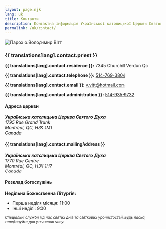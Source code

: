 ```yaml
---
layout: page.njk
lang: uk
title: Контакти
description: Контактна інформація Української католицької Церкви Святого Духа
permalink: /uk/contact/
---
```


<div class="row">
    <div class="col-md-4 mb-4">
        <div class="text-center">
            <img src="/images/thb_V_Vitt.jpg" alt="Парох о.Володимир Вітт" class="img-thumbnail mb-3" style="max-width: 200px;">
        </div>
    </div>
    <div class="col-md-8">
        <div class="card">
            <div class="card-body">
                <h3 class="card-title">{{ translations[lang].contact.priest }}</h3>
                <div class="contact-info">
                    <p class="mb-2">
                        <i class="bi bi-house-door me-2"></i>
                        <strong>{{ translations[lang].contact.residence }}:</strong> 7345 Churchill Verdun Qc
                    </p>
                    <p class="mb-2">
                        <i class="bi bi-telephone me-2"></i>
                        <strong>{{ translations[lang].contact.telephone }}:</strong> 
                        <a href="tel:+15147693804">514-769-3804</a>
                    </p>
                    <p class="mb-2">
                        <i class="bi bi-envelope me-2"></i>
                        <strong>{{ translations[lang].contact.email }}:</strong> 
                        <a href="mailto:v.vitt@hotmail.com">v.vitt@hotmail.com</a>
                    </p>
                    <p class="mb-0">
                        <i class="bi bi-building me-2"></i>
                        <strong>{{ translations[lang].contact.administration }}:</strong> 
                        <a href="tel:+15149359732">514-935-9732</a>
                    </p>
                </div>
            </div>
        </div>
    </div>
</div>

<div class="row mt-4">
    <div class="col-md-6">
        <div class="card">
            <div class="card-body">
                <h4 class="card-title">
                    <i class="bi bi-geo-alt me-2"></i>
                    Адреса церкви
                </h4>
                <address class="mb-0">
                    <strong>Українська католицька Церква Святого Духа</strong><br>
                    1795 Rue Grand Trunk<br>
                    Montréal, QC, H3K 1M1<br>
                    Canada
                </address>
            </div>
        </div>
    </div>
    <div class="col-md-6">
        <div class="card">
            <div class="card-body">
                <h4 class="card-title">
                    <i class="bi bi-mailbox me-2"></i>
                    {{ translations[lang].contact.mailingAddress }}
                </h4>
                <address class="mb-0">
                    <strong>Українська католицька Церква Святого Духа</strong><br>
                    1770 Rue Centre<br>
                    Montréal, QC, H3K 1H7<br>
                    Canada
                </address>
            </div>
        </div>
    </div>
</div>

<div class="row mt-4">
    <div class="col-12">
        <div class="card">
            <div class="card-body">
                <h4 class="card-title">
                    <i class="bi bi-clock me-2"></i>
                    Розклад богослужінь
                </h4>
                <div class="schedule-info">
                    <p class="mb-2">
                        <strong>Недільна Божественна Літургія:</strong>
                    </p>
                    <ul class="mb-0">
                        <li>Перша неділя місяця: 11:00</li>
                        <li>Інші неділі: 9:00</li>
                    </ul>
                    <p class="mt-3 mb-0">
                        <small class="text-muted">
                            <em>Спеціальні служби під час святих днів та святкових урочистостей. Будь ласка, телефонуйте для уточнення часу.</em>
                        </small>
                    </p>
                </div>
            </div>
        </div>
    </div>
</div> 